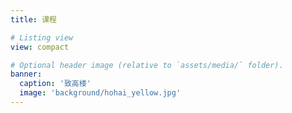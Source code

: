 ```yaml
---
title: 课程

# Listing view
view: compact

# Optional header image (relative to `assets/media/` folder).
banner:
  caption: '致高楼'
  image: 'background/hohai_yellow.jpg'
---
```

